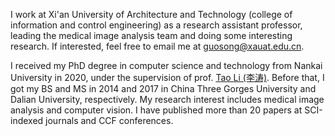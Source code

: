 I work at Xi'an University of Architecture and Technology (college of information and control engineering) as a research assistant professor, leading the medical image analysis team and doing some interesting research. If interested, feel free to email me at [guosong@xauat.edu.cn](mailto:guosong@xauat.edu.cn).

I received my PhD degree in computer science and technology from Nankai University in 2020, under the supervision of prof. [Tao Li (李涛)](https://ics.nankai.edu.cn). Before that, I got my BS and MS in 2014 and 2017 in China Three Gorges University and Dalian University, respectively.
My research interest includes medical image analysis and computer vision.  I have published more than 20 papers at SCI-indexed journals and CCF conferences.
